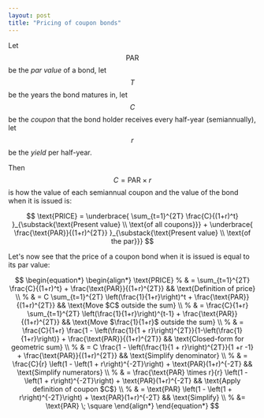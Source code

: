 ```yaml
---
layout: post
title: "Pricing of coupon bonds"
---
```


<link rel="stylesheet" href="https://cdn.jsdelivr.net/npm/katex@0.15.1/dist/katex.min.css" integrity="sha384-R4558gYOUz8mP9YWpZJjofhk+zx0AS11p36HnD2ZKj/6JR5z27gSSULCNHIRReVs" crossorigin="anonymous">

<!-- The loading of KaTeX is deferred to speed up page rendering -->
<script defer src="https://cdn.jsdelivr.net/npm/katex@0.15.1/dist/katex.min.js" integrity="sha384-z1fJDqw8ZApjGO3/unPWUPsIymfsJmyrDVWC8Tv/a1HeOtGmkwNd/7xUS0Xcnvsx" crossorigin="anonymous"></script>

<!-- To automatically render math in text elements, include the auto-render extension: -->
<script defer src="https://cdn.jsdelivr.net/npm/katex@0.15.1/dist/contrib/auto-render.min.js" integrity="sha384-+XBljXPPiv+OzfbB3cVmLHf4hdUFHlWNZN5spNQ7rmHTXpd7WvJum6fIACpNNfIR" crossorigin="anonymous"
    onload="renderMathInElement(document.body);"></script>

Let $$\text{PAR}$$ be the *par value* of a bond,
let $$T$$ be the years the bond matures in,
let $$C$$ be the *coupon* that the bond holder receives
every half-year (semiannually),
let $$r$$ be the *yield* per half-year.

Then $$C=\text{PAR} \times r$$ is how the value of each semiannual coupon and
the value of the bond when it is issued is:

$$
\text{PRICE} =
\underbrace{
    \sum_{t=1}^{2T} \frac{C}{(1+r)^t}
}_{\substack{\text{Present value} \\ \text{of all coupons}}} +
\underbrace{
    \frac{\text{PAR}}{(1+r)^{2T}}
}_{\substack{\text{Present value} \\ \text{of the par}}}
$$

Let's now see that the price of a coupon bond when it is issued is equal to its par value:

$$
\begin{equation*}
\begin{align*}
\text{PRICE}
%
& = \sum_{t=1}^{2T} \frac{C}{(1+r)^t} + \frac{\text{PAR}}{(1+r)^{2T}}
&& \text{Definition of price}
\\
%
& = C  \sum_{t=1}^{2T} \left(\frac{1}{1+r}\right)^t + \frac{\text{PAR}}{(1+r)^{2T}}
&& \text{Move $C$ outside the sum}
\\
%
& = \frac{C}{1+r}  \sum_{t=1}^{2T} \left(\frac{1}{1+r}\right)^{t-1} +
\frac{\text{PAR}}{(1+r)^{2T}}
&& \text{Move $\frac{1}{1+r}$ outside the sum}
\\
%
& = \frac{C}{1+r}  \frac{1 - \left(\frac{1}{1 + r}\right)^{2T}}{1-\left(\frac{1}{1+r}\right)} + \frac{\text{PAR}}{(1+r)^{2T}}
&& \text{Closed-form for geometric sum}
\\
%
& = C \frac{1 - \left(\frac{1}{1 + r}\right)^{2T}}{1 +r -1} + \frac{\text{PAR}}{(1+r)^{2T}}
&& \text{Simplify denominator}
\\
%
& = \frac{C}{r} \left(1 - \left(1 + r\right)^{-2T}\right) +
\text{PAR}(1+r)^{-2T}
&& \text{Simplify numerators}
\\
%
& = \frac{\text{PAR} \times r}{r} \left(1 - \left(1 + r\right)^{-2T}\right) +
\text{PAR}(1+r)^{-2T}
&& \text{Apply definition of coupon $C$}
\\
%
& = \text{PAR} \left(1 - \left(1 + r\right)^{-2T}\right) +
\text{PAR}(1+r)^{-2T}
&& \text{Simplify}
\\
%
&= \text{PAR} \; \square
\end{align*}
\end{equation*}
$$
